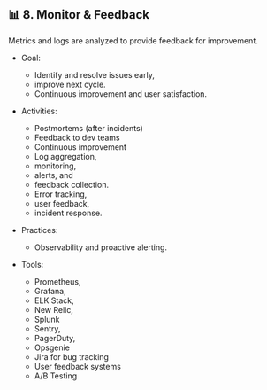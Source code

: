 ## 📊 8. Monitor & Feedback
Metrics and logs are analyzed to provide feedback for improvement.

- Goal:
  - Identify and resolve issues early,
  - improve next cycle.
  - Continuous improvement and user satisfaction.
 
- Activities:
  - Postmortems (after incidents)
  - Feedback to dev teams
  - Continuous improvement
  - Log aggregation,
  - monitoring,
  - alerts, and
  - feedback collection.
  - Error tracking,
  - user feedback,
  - incident response.

- Practices:
  - Observability and proactive alerting.

- Tools:
  - Prometheus,
  - Grafana,
  - ELK Stack,
  - New Relic,
  - Splunk
  - Sentry,
  - PagerDuty,
  - Opsgenie
  - Jira for bug tracking
  - User feedback systems
  - A/B Testing
